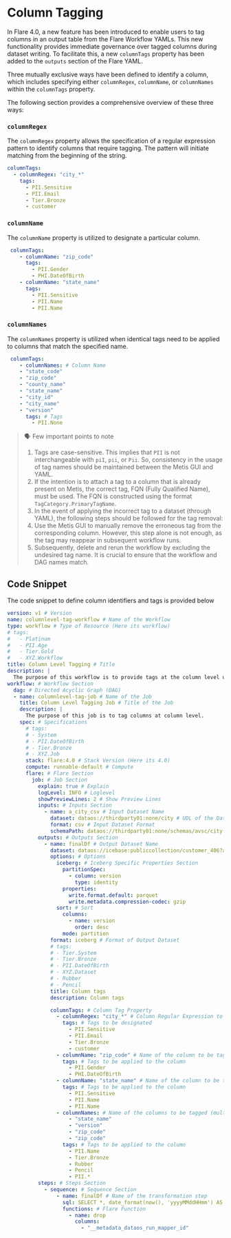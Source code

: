 # Column Tagging

In Flare 4.0, a new feature has been introduced to enable users to tag columns in an output table from the Flare Workflow YAMLs. This new functionality provides immediate governance over tagged columns during dataset writing. To facilitate this, a new `columnTags` property has been added to the `outputs` section of the Flare YAML.

Three mutually exclusive ways have been defined to identify a column, which includes specifying either `columnRegex`, `columnName`, or `columnNames` within the `columnTags` property.

The following section provides a comprehensive overview of these three ways:

### `columnRegex`

The `columnRegex` property allows the specification of a regular expression pattern to identify columns that require tagging. The pattern will initiate matching from the beginning of the string. 

```yaml
columnTags:
  - columnRegex: "city_*"
    tags:
      - PII.Sensitive
      - PII.Email
      - Tier.Bronze
      - customer
```

### `columnName`

The `columnName` property is utilized to designate a particular column.

```yaml
 columnTags:
	- columnName: "zip_code"
	  tags:
	    - PII.Gender
	    - PHI.DateOfBirth
	- columnName: "state_name"
	  tags:
	    - PII.Sensitive
	    - PII.Name
	    - PII.Name
```

### `columnNames`

The `columnNames` property is utilized when identical tags need to be applied to columns that match the specified name.

```yaml
 columnTags:                  
	- columnNames: # Column Name
    - "state_code"
    - "zip_code"
    - "county_name"
    - "state_name"
    - "city_id"
    - "city_name"
    - "version"
	  tags: # Tags
	    - PII.None
```

> 🗣️ Few important points to note
> 
> 1. Tags are case-sensitive. This implies that `PII` is not interchangeable with `piI`, `pii`, or `Pii`. So, consistency in the usage of tag names should be maintained between the Metis GUI and YAML.
> 2. If the intention is to attach a tag to a column that is already present on Metis, the correct tag, FQN (Fully Qualified Name), must be used. The FQN is constructed using the format `TagCategory.PrimaryTagName`.
> 3. In the event of applying the incorrect tag to a dataset (through YAML), the following steps should be followed for the tag removal:
> 1. Use the Metis GUI to manually remove the erroneous tag from the corresponding column. However, this step alone is not enough, as the tag may reappear in subsequent workflow runs. 
> 2. Subsequently, delete and rerun the workflow by excluding the undesired tag name. It is crucial to ensure that the workflow and DAG names match.

## Code Snippet

The code snippet to define column identifiers and tags is provided below

```yaml
version: v1 # Version
name: columnlevel-tag-workflow # Name of the Workflow
type: workflow # Type of Resource (Here its workflow)
# tags:
#   - Platinum
#   - PII.Age
#   - Tier.Gold
#   - XYZ.Workflow
title: Column Level Tagging # Title
description: |
  The purpose of this workflow is to provide tags at the column level using Flare. 
workflow: # Workflow Section
  dag: # Directed Acyclic Graph (DAG)
  - name: columnlevel-tag-job # Name of the Job
    title: Column Level Tagging Job # Title of the Job
    description: |
      The purpose of this job is to tag columns at column level.
    spec: # Specifications
      # tags:
      # - System
      # - PII.DateOfBirth
      # - Tier.Bronze
      # - XYZ.Job
      stack: flare:4.0 # Stack Version (Here its 4.0)
      compute: runnable-default # Compute
      flare: # Flare Section
        job: # Job Section
          explain: true # Explain
          logLevel: INFO # Loglevel
          showPreviewLines: 2 # Show Preview Lines
          inputs: # Inputs Section
            - name: a_city_csv # Input Dataset Name
              dataset: dataos://thirdparty01:none/city # UDL of the Dataset
              format: csv # Input Dataset Format
              schemaPath: dataos://thirdparty01:none/schemas/avsc/city.avsc # Schema Path
          outputs: # Outputs Section
            - name: finalDf # Output Dataset Name
              dataset: dataos://icebase:publiccollection/customer_406?acl=rw # Output Dataset UDL
              options: # Options
                iceberg: # Iceberg Specific Properties Section
                  partitionSpec:
                    - column: version
                      type: identity
                  properties:
                    write.format.default: parquet
                    write.metadata.compression-codec: gzip
                sort: # Sort
                  columns:
                    - name: version
                      order: desc
                  mode: partition
              format: iceberg # Format of Output Dataset
              # tags:
              # - Tier.System
              # - Tier.Bronze              
              # - PII.DateOfBirth
              # - XYZ.Dataset
              # - Rubber
              # - Pencil
              title: Column tags
              description: Column tags 

              columnTags: # Column Tag Property
                - columnRegex: "city_*" # Column Regular Expression to specify columns to be tagged.
                  tags: # Tags to be designated
                    - PII.Sensitive
                    - PII.Email
                    - Tier.Bronze
                    - customer
                - columnName: "zip_code" # Name of the column to be tagged
                  tags: # Tags to be applied to the column
                    - PII.Gender
                    - PHI.DateOfBirth
                - columnName: "state_name" # Name of the column to be tagged
                  tags: # Tags to be applied to the column
                    - PII.Sensitive
                    - PII.Name
                    - PII.Name
                - columnNames: # Name of the columns to be tagged (multiple)
                    - "state_name"
                    - "version"
                    - "zip_code"
                    - "zip_code"
                  tags: # Tags to be applied to the column
                    - PII.Name
                    - Tier.Bronze
                    - Rubber
                    - Pencil
                    - PII.*
          steps: # Steps Section
            - sequence: # Sequence Section
                - name: finalDf # Name of the transformation step
                  sql: SELECT *, date_format(now(), 'yyyyMMddHHmm') AS version FROM a_city_csv LIMIT 10 # sql
                  functions: # Flare Function
                    - name: drop
                      columns:
                        - "__metadata_dataos_run_mapper_id"
```